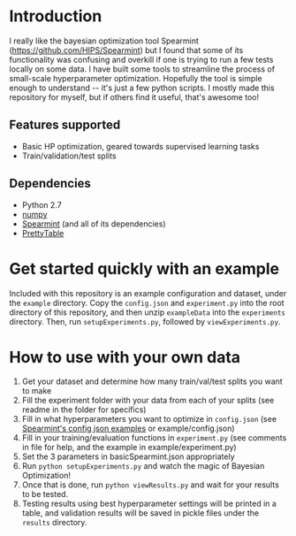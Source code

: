 # Introduction
I really like the bayesian optimization tool Spearmint (https://github.com/HIPS/Spearmint) but I found that some of its functionality was confusing and overkill if one is trying to run a few tests locally on some data. I have built some tools to streamline the process of small-scale hyperparameter optimization. Hopefully the tool is simple enough to understand -- it's just a few python scripts. I mostly made this repository for myself, but if others find it useful, that's awesome too!

## Features supported

* Basic HP optimization, geared towards supervised learning tasks
* Train/validation/test splits

## Dependencies

* Python 2.7
* [numpy](http://www.numpy.org/)
* [Spearmint](https://github.com/HIPS/Spearmint) (and all of its dependencies)
* [PrettyTable](https://pypi.python.org/pypi/PrettyTable)

# Get started quickly with an example

Included with this repository is an example configuration and dataset, under the `example` directory. Copy the `config.json` and `experiment.py` into the root directory of this repository, and then unzip `exampleData` into the `experiments` directory. Then, run `setupExperiments.py`, followed by `viewExperiments.py`.

# How to use with your own data

1. Get your dataset and determine how many train/val/test splits you want to make
2. Fill the experiment folder with your data from each of your splits (see readme in the folder for specifics)
3. Fill in what hyperparameters you want to optimize in `config.json` (see [Spearmint's config json examples](https://github.com/HIPS/Spearmint/tree/master/examples/simple) or example/config.json)
4. Fill in your training/evaluation functions in `experiment.py` (see comments in file for help, and the example in example/experiment.py)
5. Set the 3 parameters in basicSpearmint.json appropriately
6. Run `python setupExperiments.py` and watch the magic of Bayesian Optimization!
7. Once that is done, run `python viewResults.py` and wait for your results to be tested.
8. Testing results using best hyperparameter settings will be printed in a table, and validation results will be saved in pickle files under the `results` directory.